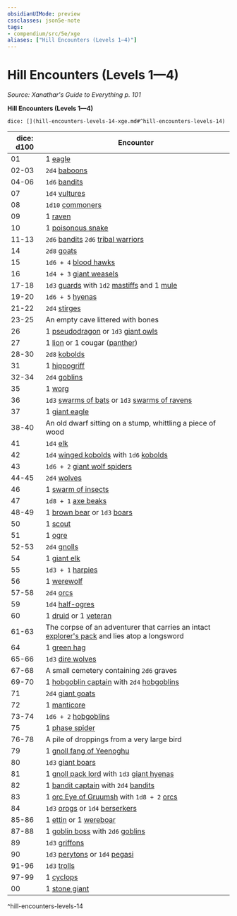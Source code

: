 ```yaml
---
obsidianUIMode: preview
cssclasses: json5e-note
tags:
- compendium/src/5e/xge
aliases: ["Hill Encounters (Levels 1—4)"]
---
```

# Hill Encounters (Levels 1—4)
*Source: Xanathar's Guide to Everything p. 101* 

**Hill Encounters (Levels 1—4)**

`dice: [](hill-encounters-levels-14-xge.md#^hill-encounters-levels-14)`

| dice: d100 | Encounter |
|------------|-----------|
| 01 | 1 [eagle](/3-Mechanics/CLI/bestiary/beast/eagle.md) |
| 02-03 | `2d4` [baboons](/3-Mechanics/CLI/bestiary/beast/baboon.md) |
| 04-06 | `1d6` [bandits](/3-Mechanics/CLI/bestiary/humanoid/bandit.md) |
| 07 | `1d4` [vultures](/3-Mechanics/CLI/bestiary/beast/vulture.md) |
| 08 | `1d10` [commoners](/3-Mechanics/CLI/bestiary/humanoid/commoner.md) |
| 09 | 1 [raven](/3-Mechanics/CLI/bestiary/beast/raven.md) |
| 10 | 1 [poisonous snake](/3-Mechanics/CLI/bestiary/beast/poisonous-snake.md) |
| 11-13 | `2d6` [bandits](/3-Mechanics/CLI/bestiary/humanoid/bandit.md) `2d6` [tribal warriors](/3-Mechanics/CLI/bestiary/humanoid/tribal-warrior.md) |
| 14 | `2d8` [goats](/3-Mechanics/CLI/bestiary/beast/goat.md) |
| 15 | `1d6 + 4` [blood hawks](/3-Mechanics/CLI/bestiary/beast/blood-hawk.md) |
| 16 | `1d4 + 3` [giant weasels](/3-Mechanics/CLI/bestiary/beast/giant-weasel.md) |
| 17-18 | `1d3` [guards](/3-Mechanics/CLI/bestiary/humanoid/guard.md) with `1d2` [mastiffs](/3-Mechanics/CLI/bestiary/beast/mastiff.md) and 1 [mule](/3-Mechanics/CLI/bestiary/beast/mule.md) |
| 19-20 | `1d6 + 5` [hyenas](/3-Mechanics/CLI/bestiary/beast/hyena.md) |
| 21-22 | `2d4` [stirges](/3-Mechanics/CLI/bestiary/beast/stirge.md) |
| 23-25 | An empty cave littered with bones |
| 26 | 1 [pseudodragon](/3-Mechanics/CLI/bestiary/dragon/pseudodragon.md) or `1d3` [giant owls](/3-Mechanics/CLI/bestiary/beast/giant-owl.md) |
| 27 | 1 [lion](/3-Mechanics/CLI/bestiary/beast/lion.md) or 1 cougar ([panther](/3-Mechanics/CLI/bestiary/beast/panther.md)) |
| 28-30 | `2d8` [kobolds](/3-Mechanics/CLI/bestiary/humanoid/kobold.md) |
| 31 | 1 [hippogriff](/3-Mechanics/CLI/bestiary/monstrosity/hippogriff.md) |
| 32-34 | `2d4` [goblins](/3-Mechanics/CLI/bestiary/humanoid/goblin.md) |
| 35 | 1 [worg](/3-Mechanics/CLI/bestiary/monstrosity/worg.md) |
| 36 | `1d3` [swarms of bats](/3-Mechanics/CLI/bestiary/beast/swarm-of-bats.md) or `1d3` [swarms of ravens](/3-Mechanics/CLI/bestiary/beast/swarm-of-ravens.md) |
| 37 | 1 [giant eagle](/3-Mechanics/CLI/bestiary/beast/giant-eagle.md) |
| 38-40 | An old dwarf sitting on a stump, whittling a piece of wood |
| 41 | `1d4` [elk](/3-Mechanics/CLI/bestiary/beast/elk.md) |
| 42 | `1d4` [winged kobolds](/3-Mechanics/CLI/bestiary/humanoid/winged-kobold.md) with `1d6` [kobolds](/3-Mechanics/CLI/bestiary/humanoid/kobold.md) |
| 43 | `1d6 + 2` [giant wolf spiders](/3-Mechanics/CLI/bestiary/beast/giant-wolf-spider.md) |
| 44-45 | `2d4` [wolves](/3-Mechanics/CLI/bestiary/beast/wolf.md) |
| 46 | 1 [swarm of insects](/3-Mechanics/CLI/bestiary/beast/swarm-of-insects.md) |
| 47 | `1d8 + 1` [axe beaks](/3-Mechanics/CLI/bestiary/beast/axe-beak.md) |
| 48-49 | 1 [brown bear](/3-Mechanics/CLI/bestiary/beast/brown-bear.md) or `1d3` [boars](/3-Mechanics/CLI/bestiary/beast/boar.md) |
| 50 | 1 [scout](/3-Mechanics/CLI/bestiary/humanoid/scout.md) |
| 51 | 1 [ogre](/3-Mechanics/CLI/bestiary/giant/ogre.md) |
| 52-53 | `2d4` [gnolls](/3-Mechanics/CLI/bestiary/humanoid/gnoll.md) |
| 54 | 1 [giant elk](/3-Mechanics/CLI/bestiary/beast/giant-elk.md) |
| 55 | `1d3 + 1` [harpies](/3-Mechanics/CLI/bestiary/monstrosity/harpy.md) |
| 56 | 1 [werewolf](/3-Mechanics/CLI/bestiary/humanoid/werewolf.md) |
| 57-58 | `2d4` [orcs](/3-Mechanics/CLI/bestiary/humanoid/orc.md) |
| 59 | `1d4` [half-ogres](/3-Mechanics/CLI/bestiary/giant/half-ogre-ogrillon.md) |
| 60 | 1 [druid](/3-Mechanics/CLI/bestiary/humanoid/druid.md) or 1 [veteran](/3-Mechanics/CLI/bestiary/humanoid/veteran.md) |
| 61-63 | The corpse of an adventurer that carries an intact [explorer's pack](/3-Mechanics/CLI/items/explorers-pack.md) and lies atop a longsword |
| 64 | 1 [green hag](/3-Mechanics/CLI/bestiary/fey/green-hag.md) |
| 65-66 | `1d3` [dire wolves](/3-Mechanics/CLI/bestiary/beast/dire-wolf.md) |
| 67-68 | A small cemetery containing `2d6` graves |
| 69-70 | 1 [hobgoblin captain](/3-Mechanics/CLI/bestiary/humanoid/hobgoblin-captain.md) with `2d4` [hobgoblins](/3-Mechanics/CLI/bestiary/humanoid/hobgoblin.md) |
| 71 | `2d4` [giant goats](/3-Mechanics/CLI/bestiary/beast/giant-goat.md) |
| 72 | 1 [manticore](/3-Mechanics/CLI/bestiary/monstrosity/manticore.md) |
| 73-74 | `1d6 + 2` [hobgoblins](/3-Mechanics/CLI/bestiary/humanoid/hobgoblin.md) |
| 75 | 1 [phase spider](/3-Mechanics/CLI/bestiary/monstrosity/phase-spider.md) |
| 76-78 | A pile of droppings from a very large bird |
| 79 | 1 [gnoll fang of Yeenoghu](/3-Mechanics/CLI/bestiary/fiend/gnoll-fang-of-yeenoghu.md) |
| 80 | `1d3` [giant boars](/3-Mechanics/CLI/bestiary/beast/giant-boar.md) |
| 81 | 1 [gnoll pack lord](/3-Mechanics/CLI/bestiary/humanoid/gnoll-pack-lord.md) with `1d3` [giant hyenas](/3-Mechanics/CLI/bestiary/beast/giant-hyena.md) |
| 82 | 1 [bandit captain](/3-Mechanics/CLI/bestiary/humanoid/bandit-captain.md) with `2d4` [bandits](/3-Mechanics/CLI/bestiary/humanoid/bandit.md) |
| 83 | 1 [orc Eye of Gruumsh](/3-Mechanics/CLI/bestiary/humanoid/orc-eye-of-gruumsh.md) with `1d8 + 2` [orcs](/3-Mechanics/CLI/bestiary/humanoid/orc.md) |
| 84 | `1d3` [orogs](/3-Mechanics/CLI/bestiary/humanoid/orog.md) or `1d4` [berserkers](/3-Mechanics/CLI/bestiary/humanoid/berserker.md) |
| 85-86 | 1 [ettin](/3-Mechanics/CLI/bestiary/giant/ettin.md) or 1 [wereboar](/3-Mechanics/CLI/bestiary/humanoid/wereboar.md) |
| 87-88 | 1 [goblin boss](/3-Mechanics/CLI/bestiary/humanoid/goblin-boss.md) with `2d6` [goblins](/3-Mechanics/CLI/bestiary/humanoid/goblin.md) |
| 89 | `1d3` [griffons](/3-Mechanics/CLI/bestiary/monstrosity/griffon.md) |
| 90 | `1d3` [perytons](/3-Mechanics/CLI/bestiary/monstrosity/peryton.md) or `1d4` [pegasi](/3-Mechanics/CLI/bestiary/celestial/pegasus.md) |
| 91-96 | `1d3` [trolls](/3-Mechanics/CLI/bestiary/giant/troll.md) |
| 97-99 | 1 [cyclops](/3-Mechanics/CLI/bestiary/giant/cyclops.md) |
| 00 | 1 [stone giant](/3-Mechanics/CLI/bestiary/giant/stone-giant.md) |
^hill-encounters-levels-14